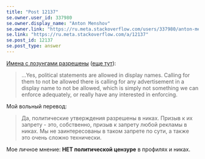 ```yaml
---
title: "Post 12137"
se.owner.user_id: 337980
se.owner.display_name: "Anton Menshov"
se.owner.link: "https://ru.meta.stackoverflow.com/users/337980/anton-menshov"
se.link: "https://ru.meta.stackoverflow.com/a/12137"
se.post_id: 12137
se.post_type: answer
---
```

<p><a href="https://meta.stackexchange.com/a/340087/383809">Имена с лозунгами разрешены</a> (<a href="https://meta.stackoverflow.com/a/349167/2452869">еще тут</a>):</p>
<blockquote>
<p>...Yes, political statements are allowed in display names. Calling for them to not be allowed there is calling for any advertisement in a display name to not be allowed, which is simply not something we can enforce adequately, or really have any interested in enforcing.</p>
</blockquote>
<p>Мой вольный перевод:</p>
<blockquote>
<p>Да, политические утверждения разрешены в никах. Призыв к их запрету - это, собственно, призыв к запрету любой рекламы в никах. Мы не заинтересованы в таком запрете по сути, а также это очень сложно технически.</p>
</blockquote>
<p>Мое личное мнение: <strong>НЕТ политической цензуре</strong> в профилях и никах.</p>
